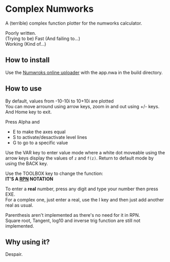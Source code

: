 # Complex Numworks
A (terrible) complex function plotter for the numworks calculator.

Poorly written.  
(Trying to be) Fast (And failing to...)  
Working (Kind of...)

## How to install
Use the [Numwroks online uploader](https://my.numworks.com/apps) with the app.nwa in the build directory.

## How to use
By default, values from -10-10i to 10+10i are plotted  
You can move arround using arrow keys, zoom in and out using +/- keys.  
And Home key to exit.  

Press Alpha and
 - E to make the axes equal
 - S to activate/desactivate level lines
 - G to go to a specific value

Use the VAR key to enter value mode where a white dot moveable using the arrow keys display the values of `z` and `f(z)`.
Return to default mode by using the BACK key.

Use the TOOLBOX key to change the function:  
**IT'S A [RPN](https://en.wikipedia.org/wiki/Reverse_Polish_notation) NOTATION**

To enter a **real** number, press any digit and type your number then press EXE.  
For a complex one, just enter a real, use the I key and then just add another real as usual.  

Parenthesis aren't implemented as there's no need for it in RPN.\
Square root, Tangent, log10 and inverse trig function are still not implemented.

## Why using it?
Despair.
